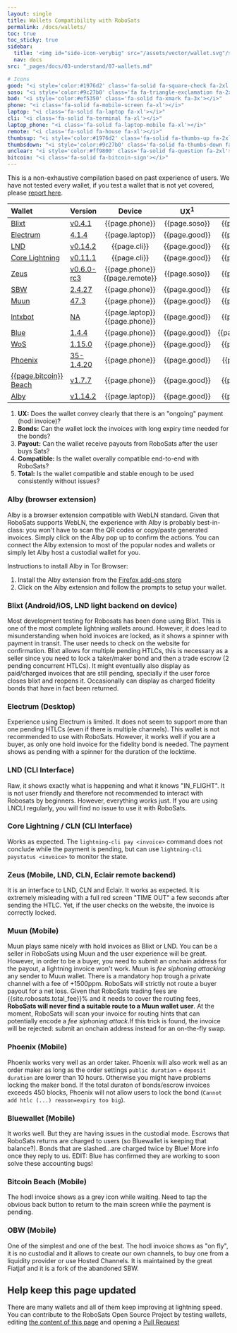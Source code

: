 ```yaml
---
layout: single
title: Wallets Compatibility with RoboSats
permalink: /docs/wallets/
toc: true
toc_sticky: true
sidebar:
  title: '<img id="side-icon-verybig" src="/assets/vector/wallet.svg"/>Wallets'
  nav: docs
src: "_pages/docs/03-understand/07-wallets.md"

# Icons
good: "<i style='color:#1976d2' class='fa-solid fa-square-check fa-2xl'></i>"
soso: "<i style='color:#9c27b0' class='fa fa-triangle-exclamation fa-2xl'></i>"
bad: "<i style='color:#ef5350' class='fa-solid fa-xmark fa-3x'></i>"
phone: "<i class='fa-solid fa-mobile-screen fa-xl'></i>"
laptop: "<i class='fa-solid fa-laptop fa-xl'></i>"
cli: "<i class='fa-solid fa-terminal fa-xl'></i>"
laptop_phone: "<i class='fa-solid fa-laptop-mobile fa-xl'></i>"
remote: "<i class='fa-solid fa-house fa-xl'></i>"
thumbsup: "<i style='color:#1976d2' class='fa-solid fa-thumbs-up fa-2xl'></i>"
thumbsdown: "<i style='color:#9c27b0' class='fa-solid fa-thumbs-down fa-2xl'></i>"
unclear: "<i style='color:#ff9800' class='fa-solid fa-question fa-2xl'></i>"
bitcoin: "<i class='fa-solid fa-bitcoin-sign'></i>"
---
```

This is a non-exhaustive compilation based on past experience of users. We have not tested every wallet, if you test a wallet that is not yet covered, please [report here](https://github.com/RoboSats/robosats/issues/44).

| Wallet | Version | Device | UX<sup>1</sup> | Bonds<sup>2</sup> | Payout<sup>3</sup> | Comp<sup>4</sup> | Total<sup>5</sup> |
|:---|:---|:--:|:--:|:--:|:--:|:--:|:--:|
|[Blixt](#blixt-androidios-lnd-light-backend-on-device)|[v0.4.1](https://github.com/hsjoberg/blixt-wallet)|{{page.phone}}|{{page.soso}}|{{page.good}}|{{page.good}}|{{page.good}}|{{page.thumbsup}}|
|[Electrum](#electrum-desktop)|[4.1.4](https://github.com/spesmilo/electrum)|{{page.laptop}}|{{page.good}}|{{page.good}}|{{page.good}}|{{page.good}}|{{page.thumbsup}}||
|[LND](#lnd-cli-interface)|[v0.14.2](https://github.com/LightningNetwork/lnd)|{{page.cli}}|{{page.good}}|{{page.good}}|{{page.good}}|{{page.good}}|{{page.thumbsup}}|
|[Core Lightning](#core-lightning--cln-cli-interface)|[v0.11.1](https://github.com/ElementsProject/lightning)|{{page.cli}}|{{page.good}}|{{page.good}}|{{page.good}}|{{page.good}}|{{page.thumbsup}}|
|[Zeus](#zeus-mobile-lnd-cln-eclair-remote-backend)|[v0.6.0-rc3](https://github.com/ZeusLN/zeus)|{{page.phone}}{{page.remote}}|{{page.soso}}|{{page.good}}|{{page.good}}|{{page.good}}|{{page.thumbsup}}|
|[SBW](https://github.com/RoboSats/robosats/issues/44#issue-1135544303)|[2.4.27](https://github.com/btcontract/wallet/)|{{page.phone}}|{{page.good}}|{{page.good}}|{{page.good}}|{{page.good}}|{{page.thumbsup}}|
|[Muun](#muun-mobile)|[47.3](https://muun.com/)|{{page.phone}}|{{page.good}}|{{page.good}}|{{page.bad}}|{{page.bad}}|{{page.thumbsdown}}|
|[lntxbot](https://github.com/RoboSats/robosats/issues/44#issuecomment-1054607956)|[NA](https://t.me/lntxbot)|{{page.laptop}}{{page.phone}}|{{page.good}}|{{page.good}}|{{page.good}}|{{page.good}} | [{{page.thumbsup}}](https://github.com/RoboSats/robosats/issues/44#issuecomment-1054607956)|
|[Blue](#bluewallet-mobile)|[1.4.4](https://bluewallet.io/)|{{page.phone}}|{{page.good}}|{{page.unclear}}|{{page.unclear}}|{{page.good}}|{{page.unclear}}|
|[WoS](https://github.com/RoboSats/robosats/issues/44#issue-1135544303)|[1.15.0](https://www.walletofsatoshi.com/)|{{page.phone}}|{{page.good}}|{{page.good}}|{{page.good}}|{{page.good}}|{{page.thumbsup}}|
|[Phoenix](#phoenix-mobile)|[35-1.4.20](https://phoenix.acinq.co/)|{{page.phone}}|{{page.good}}|{{page.soso}}|{{page.good}}|{{page.good}}|{{page.unclear}}|
|[{{page.bitcoin}} Beach](#bitcoin-beach-mobile)|[v1.7.7](https://galoy.io/bitcoin-beach-wallet/)|{{page.phone}}|{{page.good}}|{{page.good}}|{{page.good}}|{{page.good}} |[{{page.thumbsup}}](https://github.com/RoboSats/robosats/issues/44#issuecomment-1126318591)|
|[Alby](#alby-browser-extension)|[v1.14.2](https://github.com/getAlby/lightning-browser-extension)|{{page.laptop}}|{{page.good}}|{{page.good}}|{{page.good}}|{{page.good}} |{{page.thumbsup}}|

1. **UX:** Does the wallet convey clearly that there is an "ongoing" payment (hodl invoice)?
2. **Bonds:** Can the wallet lock the invoices with long expiry time needed for the bonds?
3. **Payout:** Can the wallet receive payouts from RoboSats after the user buys Sats?
4. **Compatible:** Is the wallet overally compatible end-to-end with RoboSats?
5. **Total:** Is the wallet compatible and stable enough to be used consistently without issues?

### Alby (browser extension)
Alby is a browser extension compatible with WebLN standard. Given that RoboSats supports WebLN, the experience with Alby is probably best-in-class: you won't have to scan the QR codes or copy/paste generated invoices. Simply click on the Alby pop up to confirm the actions. You can connect the Alby extension to most of the popular nodes and wallets or simply let Alby host a custodial wallet for you.

Instructions to install Alby in Tor Browser:
1. Install the Alby extension from the [Firefox add-ons store](https://addons.mozilla.org/en-US/firefox/addon/alby/)
2. Click on the Alby extension and follow the prompts to setup your wallet.

### Blixt (Android/iOS, LND light backend on device)
Most development testing for Robosats has been done using Blixt. This is one of the most complete lightning wallets around. However, it does lead to misunderstanding when hold invoices are locked, as it shows a spinner with payment in transit. The user needs to check on the website for confirmation. Blixt allows for multiple pending HTLCs, this is necessary as a seller since you need to lock a taker/maker bond and then a trade escrow (2 pending concurrent HTLCs). It might eventually also display as paid/charged invoices that are still pending, specially if the user force closes blixt and reopens it. Occasionally can display as charged fidelity bonds that have in fact been returned.

### Electrum (Desktop)
Experience using Electrum is limited. It does not seem to support more than one pending HTLCs (even if there is multiple channels). This wallet is not recommended to use with RoboSats. However, it works well if you are a buyer, as only one hold invoice for the fidelity bond is needed. The payment shows as pending with a spinner for the duration of the locktime.

### LND (CLI Interface)
Raw, it shows exactly what is happening and what it knows "IN_FLIGHT". It is not user friendly and therefore not recommended to interact with Robosats by beginners. However, everything works just. If you are using LNCLI regularly, you will find no issue to use it with RoboSats.

### Core Lightning / CLN (CLI Interface)
Works as expected. The `lightning-cli pay <invoice>` command does not conclude while the payment is pending, but can use `lightning-cli paystatus <invoice>` to monitor the state.

### Zeus (Mobile, LND, CLN, Eclair remote backend)
It is an interface to LND, CLN and Eclair. It works as expected. It is extremely misleading with a full red screen "TIME OUT" a few seconds after sending the HTLC. Yet, if the user checks on the website, the invoice is correctly locked.

### Muun (Mobile)
Muun plays same nicely with hold invoices as Blixt or LND. You can be a seller in RoboSats using Muun and the user experience will be great. However, in order to be a buyer, you need to submit an onchain address for the payout, a lightning invoice won't work. Muun is _fee siphoning attacking_ any sender to Muun wallet. There is a mandatory hop trough a private channel with a fee of +1500ppm. RoboSats will strictly not route a buyer payout for a net loss. Given that RoboSats trading fees are {{site.robosats.total_fee}}% and it needs to cover the routing fees, **RoboSats will never find a suitable route to a Muun wallet user**. At the moment, RoboSats will scan your invoice for routing hints that can potentially encode a _fee siphoning attack_.If this trick is found, the invoice will be rejected: submit an onchain address instead for an on-the-fly swap.

### Phoenix (Mobile)
Phoenix works very well as an order taker. Phoenix will also work well as an order maker as long as the order settings `public duration` + `deposit duration` are lower than 10 hours. Otherwise you might have problems locking the maker bond. If the total duraton of bonds/escrow invoices exceeds 450 blocks, Phoenix will not allow users to lock the bond (`Cannot add htlc (...) reason=expiry too big`).

### Bluewallet (Mobile)
It works well. But they are having issues in the custodial mode. Escrows that RoboSats returns are charged to users (so Bluewallet is keeping that balance?). Bonds that are slashed...are charged twice by Blue! More info once they reply to us. EDIT: Blue has confirmed they are working to soon solve these accounting bugs!

### Bitcoin Beach (Mobile)
The hodl invoice shows as a grey icon while waiting. Need to tap the obvious back button to return to the main screen while the payment is pending.

### OBW (Mobile)
One of the simplest and one of the best. The hodl invoice shows as "on fly", it is no custodial and it allows to create our own channels, to buy one from a liquidity provider or use Hosted Channels. It is maintained by the great Fiatjaf and it is a fork of the abandoned SBW.

## <i class="fa-solid fa-code-pull-request"></i> Help keep this page updated
There are many wallets and all of them keep improving at lightning speed. You can contribute to the RoboSats Open Source Project by testing wallets, editing [the content of this page](https://github.com/RoboSats/robosats/tree/main/docs/{{page.src}}) and opening a [Pull Request](https://github.com/RoboSats/robosats/pulls)

